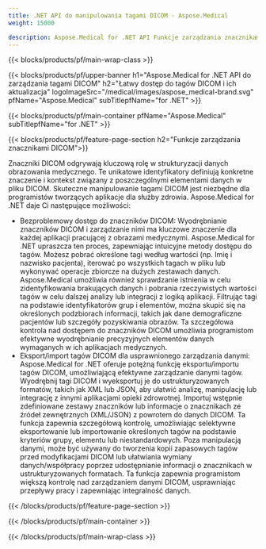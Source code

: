 ```yaml
---
title: .NET API do manipulowania tagami DICOM - Aspose.Medical
weight: 15000

description: Aspose.Medical for .NET API Funkcje zarządzania znacznikami DICOM
---
```


{{< blocks/products/pf/main-wrap-class >}}

{{< blocks/products/pf/upper-banner h1="Aspose.Medical for .NET API do zarządzania tagami DICOM" h2="Łatwy dostęp do tagów DICOM i ich aktualizacja" logoImageSrc="/medical/images/aspose_medical-brand.svg" pfName="Aspose.Medical" subTitlepfName="for .NET" >}}

{{< blocks/products/pf/main-container pfName="Aspose.Medical" subTitlepfName="for .NET" >}}

{{< blocks/products/pf/feature-page-section h2="Funkcje zarządzania znacznikami DICOM">}}

<p>Znaczniki DICOM odgrywają kluczową rolę w strukturyzacji danych obrazowania medycznego. Te unikatowe identyfikatory definiują konkretne znaczenie i kontekst związany z poszczególnymi elementami danych w pliku DICOM. Skuteczne manipulowanie tagami DICOM jest niezbędne dla programistów tworzących aplikacje dla służby zdrowia. Aspose.Medical for .NET daje Ci następujące możliwości:</p>

<ul>
<li>Bezproblemowy dostęp do znaczników DICOM: Wyodrębnianie znaczników DICOM i zarządzanie nimi ma kluczowe znaczenie dla każdej aplikacji pracującej z obrazami medycznymi. Aspose.Medical for .NET upraszcza ten proces, zapewniając intuicyjne metody dostępu do tagów. Możesz pobrać określone tagi według wartości (np. Imię i nazwisko pacjenta), iterować po wszystkich tagach w pliku lub wykonywać operacje zbiorcze na dużych zestawach danych. Aspose.Medical umożliwia również sprawdzanie istnienia w celu zidentyfikowania brakujących danych i pobrania rzeczywistych wartości tagów w celu dalszej analizy lub integracji z logiką aplikacji. Filtrując tagi na podstawie identyfikatorów grup i elementów, można skupić się na określonych podzbiorach informacji, takich jak dane demograficzne pacjentów lub szczegóły pozyskiwania obrazów. Ta szczegółowa kontrola nad dostępem do znaczników DICOM umożliwia programistom efektywne wyodrębnianie precyzyjnych elementów danych wymaganych w ich aplikacjach medycznych.</li>
<li>Eksport/import tagów DICOM dla usprawnionego zarządzania danymi: Aspose.Medical for .NET oferuje potężną funkcję eksportu/importu tagów DICOM, umożliwiającą efektywne zarządzanie danymi tagów. Wyodrębnij tagi DICOM i wyeksportuj je do ustrukturyzowanych formatów, takich jak XML lub JSON, aby ułatwić analizę, manipulację lub integrację z innymi aplikacjami opieki zdrowotnej. Importuj wstępnie zdefiniowane zestawy znaczników lub informacje o znacznikach ze źródeł zewnętrznych (XML/JSON) z powrotem do danych DICOM. Ta funkcja zapewnia szczegółową kontrolę, umożliwiając selektywne eksportowanie lub importowanie określonych tagów na podstawie kryteriów grupy, elementu lub niestandardowych. Poza manipulacją danymi, może być używany do tworzenia kopii zapasowych tagów przed modyfikacjami DICOM lub ułatwiania wymiany danych/współpracy poprzez udostępnianie informacji o znacznikach w ustrukturyzowanych formatach. Ta funkcja zapewnia programistom większą kontrolę nad zarządzaniem danymi DICOM, usprawniając przepływy pracy i zapewniając integralność danych.</li>
</ul>

{{< /blocks/products/pf/feature-page-section >}}

{{< /blocks/products/pf/main-container >}}

{{< /blocks/products/pf/main-wrap-class >}}